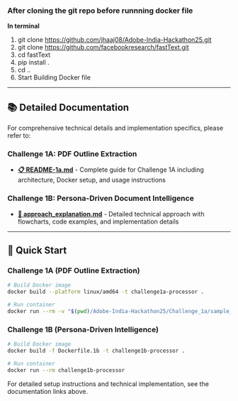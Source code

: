### **After cloning the git repo before runnning docker file**

**In terminal**

1) git clone https://github.com/jhaaj08/Adobe-India-Hackathon25.git 
2) git clone https://github.com/facebookresearch/fastText.git   
3) cd fastText
4) pip install .  
5) cd ..
6) Start Building Docker file 

---

## 📚 **Detailed Documentation**

For comprehensive technical details and implementation specifics, please refer to:

### **Challenge 1A: PDF Outline Extraction**
- **[📋 README-1a.md](README-1a.md)** - Complete guide for Challenge 1A including architecture, Docker setup, and usage instructions

### **Challenge 1B: Persona-Driven Document Intelligence**  
- **[🔬 approach_explanation.md](approach_explanation.md)** - Detailed technical approach with flowcharts, code examples, and implementation details

---

## 🚀 **Quick Start**

### **Challenge 1A (PDF Outline Extraction)**
```bash
# Build Docker image
docker build --platform linux/amd64 -t challenge1a-processor .

# Run container
docker run --rm -v "$(pwd)/Adobe-India-Hackathon25/Challenge_1a/sample_dataset/outputs:/app/Adobe-India-Hackathon25/Challenge_1a/sample_dataset/outputs" challenge1a-processor
```

### **Challenge 1B (Persona-Driven Intelligence)**
```bash
# Build Docker image
docker build -f Dockerfile.1b -t challenge1b-processor .

# Run container
docker run --rm challenge1b-processor
```

For detailed setup instructions and technical implementation, see the documentation links above.


